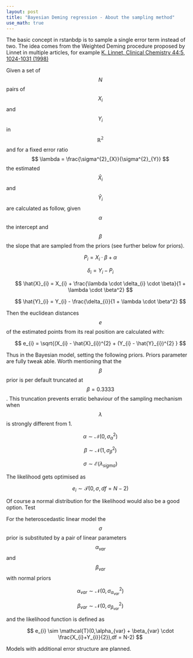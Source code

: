 ```yaml
---
layout: post
title: "Bayesian Deming regression - About the sampling method"
use_math: true
---
```


The basic concept in rstanbdp is to sample a single error term instead of two. The
idea comes from the Weighted Deming procedure proposed by Linnet in multiple
articles, for example [K. Linnet, Clinical Chemistry 44:5, 1024-1031 (1998)](https://doi.org/10.1093/clinchem/44.5.1024)

Given a set of $$N$$ pairs of $$ X_{i} $$ and $$ Y_{i} $$ in $$ \mathbb{R^{2}} $$ and for a fixed error ratio $$ \lambda = \frac{\sigma^{2}_{X}}{\sigma^{2}_{Y}} $$ the estimated $$ \hat{X}_{i} $$ and $$ \hat{Y}_{i}$$ are calculated as follow, given $$ \alpha$$ the intercept and $$ \beta $$ the slope that are sampled from the priors (see further below for priors).

$$ P_{i} = X_{i} \cdot \beta + \alpha  $$

$$  \delta_{i} = Y_{i} - P_{i}  $$

$$  \hat{X}_{i} = X_{i} + \frac{\lambda \cdot \delta_{i} \cdot \beta}{1 + \lambda \cdot \beta^2} $$

$$  \hat{Y}_{i} = Y_{i} - \frac{\delta_{i}}{1 + \lambda \cdot \beta^2} $$


Then the euclidean distances $$ e $$ of the estimated points from its real position are calculated with:


$$  e_{i} = \sqrt{(X_{i} - \hat{X}_{i})^{2} + (Y_{i} - \hat{Y}_{i})^{2} }  $$


Thus in the Bayesian model, setting the following priors. Priors parameter are fully tweak able. Worth mentioning that the $$ \beta $$ prior is per default truncated at $$ \beta = 0.3333  $$. This truncation prevents erratic behaviour of the sampling mechanism when $$ \lambda $$ is strongly different from 1.  

$$ \alpha \sim \mathcal{N}( 0 , \sigma^{2}_{\alpha}) $$

$$ \beta \sim \mathcal{N}( 1 , \sigma^{2}_{\beta}) $$

$$ \sigma \sim \mathcal{E}(\lambda_{sigma}) $$



The likelihood gets optimised as

$$ e_{i} \sim \mathcal{T}(0,\sigma,df = N-2)  $$

Of course a normal distribution for the likelihood would also be a good option. Test

For the heteroscedastic linear model the $$ \sigma $$ prior is substituted by a pair of linear parameters $$ \alpha_{var} $$ and $$ \beta_{var}$$ with normal priors

$$ \alpha_{var} \sim \mathcal{N}( 0 , \sigma^{2}_{\alpha_{var}}) $$

$$ \beta_{var} \sim \mathcal{N}( 0 , \sigma^{2}_{\beta_{var}}) $$

and the likelihood function is defined as

$$ e_{i} \sim \mathcal{T}(0,\alpha_{var} + \beta_{var} \cdot \frac{X_{i}+Y_{i}}{2}),df = N-2)  $$

Models with additional error structure are planned.




